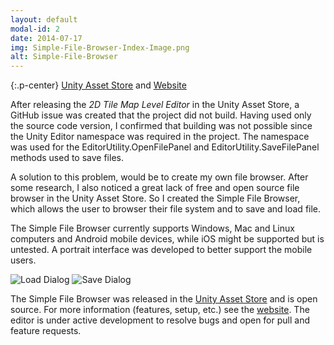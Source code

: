 ```yaml
---
layout: default
modal-id: 2
date: 2014-07-17
img: Simple-File-Browser-Index-Image.png
alt: Simple-File-Browser   
---
```


{:.p-center}
[Unity Asset Store][asset-store] and [Website][website]

After releasing the _2D Tile Map Level Editor_ in the Unity Asset Store, a GitHub issue was created that the project did not build. Having used only the source code version, I confirmed that building was not possible since the Unity Editor namespace was required in the project. The namespace was used for the EditorUtility.OpenFilePanel and EditorUtility.SaveFilePanel methods used to save files.

A solution to this problem, would be to create my own file browser. After some research, I also noticed a great lack of free and open source file browser in the Unity Asset Store. So I created the Simple File Browser, which allows the user to browser their file system and to save and load file. 

The Simple File Browser currently supports Windows, Mac and Linux computers and Android mobile devices, while iOS might be supported but is untested. A portrait interface was developed to better support the mobile users. 

<img src="{{site.baseurl}}/assets/images/simple_file_browser/Load.png" class="img-responsive img-centered" alt="Load Dialog"/>
<img src="{{site.baseurl}}/assets/images/simple_file_browser/Save.png" class="img-responsive img-centered" alt="Save Dialog"/>

The Simple File Browser was released in the [Unity Asset Store][asset-store] and is open source. For more information (features, setup, etc.) see the [website][website]. The editor is under active development to resolve bugs and open for pull and feature requests.

[asset-store]: https://www.assetstore.unity3d.com/en/#!/content/98451
[website]: https://gracesgames.github.io/SimpleFileBrowser/